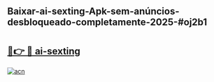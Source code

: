 ## Baixar-ai-sexting-Apk-sem-anúncios-desbloqueado-completamente-2025-#oj2b1

# <h2><a href="https://ainizakaria.my?title=ai-sexting&ref=20M">🔗👉 🔴 ai-sexting</a></h2>

[![acn](https://github.com/user-attachments/assets/0f9c940e-d8b0-45ae-aac7-cd30a18b3e1c)](https://ainizakaria.my?title=ai-sexting&ref=20M)


